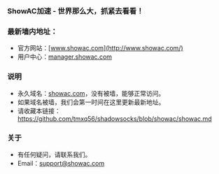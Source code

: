 ### ShowAC加速 - 世界那么大，抓紧去看看！
### 最新墙内地址：
- 官方网站：[www.showac.com](http://www.showac.com/)
- 用户中心：[manager.showac.com](http://manager.showac.com/)
### 说明
- 永久域名：[showac.com](http://showac.com/)，没有被墙，能够正常访问。
- 如果域名被墙，我们会第一时间在这里更新最新地址。
- 请收藏本链接：<https://github.com/tmxq56/shadowsocks/blob/showac/showac.md>
### 关于
- 有任何疑问，请联系我们。
- Email：support@showac.com

